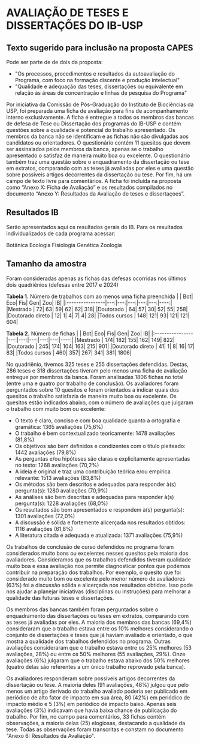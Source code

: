 # AVALIAÇÃO DE TESES E DISSERTAÇÕES DO IB-USP 

## Texto sugerido para inclusão na proposta CAPES

Pode ser parte de de dois da proposta: 
- "Os processos, procedimentos e resultados da autoavaliação do Programa, com foco na formação discente e produção intelectual"
- "Qualidade e adequação das teses, dissertações ou equivalente em relação às áreas de concentração e linhas de pesquisa do Programa"

Por iniciativa da Comissão de Pós-Graduação do Instituto de Biociências da USP, foi preparada uma ficha de avaliação para fins de acompanhamento interno exclusivamente. A ficha é entregue a todos os membros das bancas de defesa de Tese ou Dissertação dos programas do IB-USP e contém questões sobre a qualidade e potencial do trabalho apresentado. Os membros da banca não se identificam e as fichas não são divulgadas aos candidatos ou orientadores. O questionário contém 11 quesitos que devem ser assinalados pelos membros da banca, apenas se o trabalho apresentado o satisfaz de maneira muito boa ou excelente. O questionário também traz uma questão sobre o enquadramento da dissertação ou tese em extratos, comparando com as teses já avaliadas por eles e uma questão sobre possíveis artigos decorrentes da dissertação ou tese. Por fim, há um campo de texto livre para comentários. A ficha foi incluída na proposta como “Anexo X: Ficha de Avaliação” e os resultados compilados no documento “Anexo Y: Resultados da Avaliação de teses e dissertaçoes”.

## Resultados IB 

Serão apresentados aqui os resultados gerais do IB. Para os resultados individualizados de cada programa acessar:

Botânica
Ecologia
Fisiologia
Genética
Zoologia 

## Tamanho da amostra

Foram consideradas apenas as fichas das defesas ocorridas nos últimos dois quadriênios (defesas entre 2017 e 2024)

**Tabela 1.** Número de trabalhos com ao menos uma ficha preenchida 
|                 | Bot| Eco| Fis| Gen| Zoo|   IB|
|:----------------|---:|---:|---:|---:|---:|----:|
|Mestrado         |  72|  63|  59|  62|  62|  318|
|Doutorado        |  64|  57|  30|  52|  55|  258|
|Doutorado direto |  12|   1|   4|   7|   4|   28|
|Todos cursos     | 148| 121|  93| 121| 121|  604|

**Tabela 2.** Número de fichas 
|                 | Bot| Eco| Fis| Gen| Zoo|   IB|
|:----------------|---:|---:|---:|---:|---:|----:|
|Mestrado         | 174| 182| 155| 162| 149|  822|
|Doutorado        | 245| 174| 104| 163| 215|  901|
|Doutorado direto |  41|   1|   8|  16|  17|   83|
|Todos cursos     | 460| 357| 267| 341| 381| 1806|
 
No quadriênio, tivemos 325 teses e 255 dissertações defendidas. Destas, 286 teses e 318 dissertações tiveram pelo menos uma ficha de avaliação entregue por membros da banca. Foram analisadas 1806 fichas no total (entre uma e quatro por trabalho de conclusão). Os avaliadores foram perguntados sobre 10 quesitos e foram orientados a indicar quais dos quesitos o trabalho satisfazia de maneira muito boa ou excelente. Os quesitos estão indicados abaixo, com o número de avaliações que julgaram o trabalho com muito bom ou excelente:
 
- O texto é claro, conciso e com boa qualidade quanto a ortografia e gramática: 1365 avaliações (75,6%)
- O trabalho é bem contextualizado teoricamente: 1478 avaliações (81,8%)
- Os objetivos são bem definidos e condizentes com o título pleiteado: 1442 avaliações (79,8%)
- As perguntas e/ou hipóteses são claras e explicitamente apresentadas no texto: 1268 avaliações (70,2%)
- A ideia é original e traz uma contribuição teórica e/ou empírica relevante: 1513 avaliações (83,8%)
- Os métodos são bem descritos e adequados para responder à(s) pergunta(s): 1280 avaliações (70,9%)
- As análises são bem descritas e adequadas para responder à(s) pergunta(s): 1228 avaliações (68,0%)
- Os resultados são bem apresentados e respondem à(s) pergunta(s): 1301 avaliações (72,0%)
- A discussão é sólida e fortemente alicerçada nos resultados obtidos: 1116 avaliações (61,8%)
 - A literatura citada é adequada e atualizada: 1371 avaliações (75,9%)

Os trabalhos de conclusão de curso defendidos no programa foram considerados muito bons ou excelentes nesses quesitos pela maioria dos avaliadores. Consideramos que os trabalhos defendidos tiveram qualidade muito boa e essa avaliação nos permite diagnosticar pontos que podemos contribuir na preparação dos trabalhos. Por exemplo, o quesito que foi considerado muito bom ou excelente pelo menor número de avaliadores (63%) foi a discussão sólida e alicerçada nos resultados obtidos. Isso pode nos ajudar a planejar iniciativas (disciplinas ou instruções) para melhorar a qualidade das futuras teses e dissertações. 
 
Os membros das bancas também foram perguntados sobre o enquadramento das dissertações ou teses em extratos, comparando com as teses já avaliadas por eles. A maioria dos membros das bancas (69,4%) consideraram que o trabalho estava entre os 10% melhores considerando o conjunto de dissertações e teses que já haviam avaliado e orientado, o que mostra a qualidade dos trabalhos defendidos no programa. Outras avaliações consideraram que o trabalho estava entre os 25% melhores (53 avaliações, 28%) ou entre os 50% melhores (55 avaliações, 29%). Onze avaliações (6%) julgaram que o trabalho estava abaixo dos 50% melhores (quatro delas são referentes a um único trabalho reprovado pela banca). 
 
Os avaliadores responderam sobre possíveis artigos decorrentes da dissertação ou tese. A maioria deles (91 avaliações, 48%) julgou que pelo menos um artigo derivado do trabalho avaliado poderia ser publicado em periódico de alto fator de impacto em sua área, 80 (42%) em periódico de impacto médio e 5 (3%) em periódico de impacto baixo. Apenas seis avaliações (3%) indicavam que havia baixa chance de publicação do trabalho. Por fim, no campo para comentários, 33 fichas contém observações, a maioria delas (25) elogiosas, destacando a qualidade da tese. Todas as observações foram transcritas e constam no documento "Anexo 6: Resultados da Avaliação". 



